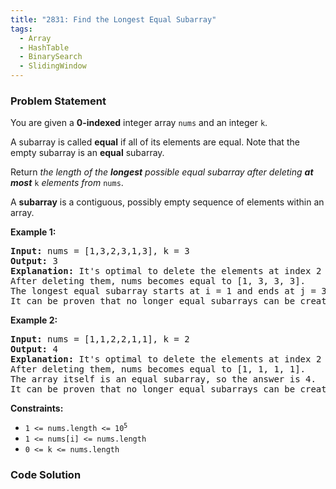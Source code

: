 ```yaml
---
title: "2831: Find the Longest Equal Subarray"
tags:
  - Array
  - HashTable
  - BinarySearch
  - SlidingWindow
---
```

### Problem Statement

<p>You are given a <strong>0-indexed</strong> integer array <code>nums</code> and an integer <code>k</code>.</p>

<p>A subarray is called <strong>equal</strong> if all of its elements are equal. Note that the empty subarray is an <strong>equal</strong> subarray.</p>

<p>Return <em>the length of the <strong>longest</strong> possible equal subarray after deleting <strong>at most</strong> </em><code>k</code><em> elements from </em><code>nums</code>.</p>

<p>A <b>subarray</b> is a contiguous, possibly empty sequence of elements within an array.</p>


<p><strong class="example">Example 1:</strong></p>

<pre>
<strong>Input:</strong> nums = [1,3,2,3,1,3], k = 3
<strong>Output:</strong> 3
<strong>Explanation:</strong> It&#39;s optimal to delete the elements at index 2 and index 4.
After deleting them, nums becomes equal to [1, 3, 3, 3].
The longest equal subarray starts at i = 1 and ends at j = 3 with length equal to 3.
It can be proven that no longer equal subarrays can be created.
</pre>

<p><strong class="example">Example 2:</strong></p>

<pre>
<strong>Input:</strong> nums = [1,1,2,2,1,1], k = 2
<strong>Output:</strong> 4
<strong>Explanation:</strong> It&#39;s optimal to delete the elements at index 2 and index 3.
After deleting them, nums becomes equal to [1, 1, 1, 1].
The array itself is an equal subarray, so the answer is 4.
It can be proven that no longer equal subarrays can be created.
</pre>


<p><strong>Constraints:</strong></p>

<ul>
	<li><code>1 &lt;= nums.length &lt;= 10<sup>5</sup></code></li>
	<li><code>1 &lt;= nums[i] &lt;= nums.length</code></li>
	<li><code>0 &lt;= k &lt;= nums.length</code></li>
</ul>


### Code Solution

```python

```
